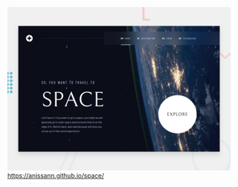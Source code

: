 ![Design preview for the Space tourism website coding challenge](./preview.jpg)
https://anissann.github.io/space/
